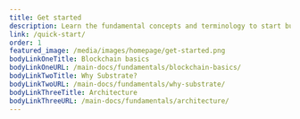 ```yaml
---
title: Get started
description: Learn the fundamental concepts and terminology to start building your blockchain using the Substrate framework.
link: /quick-start/
order: 1
featured_image: /media/images/homepage/get-started.png
bodyLinkOneTitle: Blockchain basics
bodyLinkOneURL: /main-docs/fundamentals/blockchain-basics/
bodyLinkTwoTitle: Why Substrate?
bodyLinkTwoURL: /main-docs/fundamentals/why-substrate/
bodyLinkThreeTitle: Architecture
bodyLinkThreeURL: /main-docs/fundamentals/architecture/
---
```


